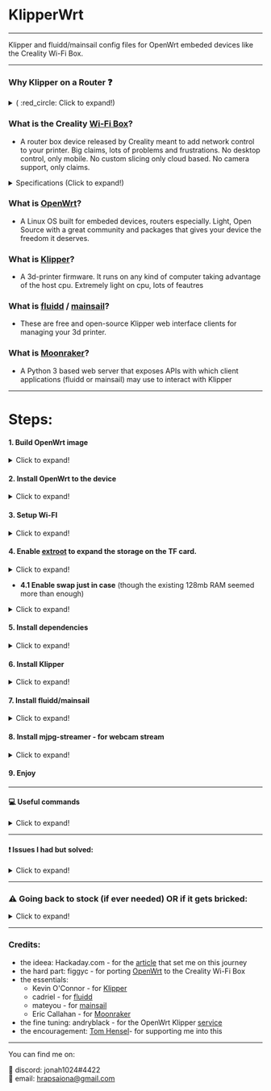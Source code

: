 # KlipperWrt
 ---------------------------------------------------------------------------------
 
 Klipper and fluidd/mainsail config files for OpenWrt embeded devices like the Creality Wi-Fi Box.
 
 ---------------------------------------------------------------------------------
### Why Klipper on a Router :question:

<details>
  <summary> ( :red_circle: Click to expand!)</summary>
 
 - OpenWrt is so much more efficient than other linux distros.   
 - On a single core 580MHz cpu (with moonraker, klippy, nginx and mjpg-streamer) I get ~20-25% cpu load while idle/not printing and max 35-40% cpu load while printing and watching stream (640x480 30fps mjpeg). 

![alt text](https://github.com/ihrapsa/KlipperWrt/blob/main/screenshots/top_idle_moonraker_klippy_nginx_mjpg_streamer.png)
![alt text](https://github.com/ihrapsa/KlipperWrt/blob/main/screenshots/htop_idle.png)
![alt text](https://github.com/ihrapsa/KlipperWrt/blob/main/screenshots/test_print.png)  
![alt text](https://github.com/ihrapsa/KlipperWrt/blob/main/screenshots/stream.png)  
![alt text](https://github.com/ihrapsa/KlipperWrt/blob/main/screenshots/test_print.jpg)
  * I've tried octoprint on this box as well but unfortunately it was too resource intensive. Test prints speak for themselves.

</details>

### What is the Creality [Wi-Fi Box](https://www.creality.com/goods-detail/creality-box-3d-printer)?
- A router box device released by Creality meant to add network control to your printer.  Big claims, lots of problems and frustrations. No desktop control, only mobile. No custom slicing only cloud based. No camera support, only claims.

<details>
  <summary>Specifications (Click to expand!)</summary>
 
 *(taken form figgyc's commit)*

- **SoC**: MediaTek MT7688AN @ 580 MHz  
- **Flash**: BoyaMicro BY25Q128AS (16 MiB, SPI NOR)  
- **RAM**: 128 MiB DDR2 (Winbond W971GG6SB-25)  
- **Peripheral**: Genesys Logic GL850G 2 port USB 2.0 hub  
- **I/O**: 1x 10/100 Ethernet port, microSD SD-XC Class 10 slot, 4x LEDs, 2x USB 2.0 ports, micro USB input (for power only), reset button  
- **FCC ID**: 2AXH6CREALITY-BOX  
- **UART**: test pads: (square on silkscreen) 3V3, TX, RX, GND; default baudrate: 57600  
 
 </details>

### What is [OpenWrt](https://github.com/openwrt/openwrt)?
- A Linux OS built for embeded devices, routers especially. Light, Open Source with a great community and packages that gives your device the freedom it deserves. 
    
### What is [Klipper](https://github.com/KevinOConnor/klipper)?
- A 3d-printer firmware. It runs on any kind of computer taking advantage of the host cpu. Extremely light on cpu, lots of feautres

### What is [fluidd](https://github.com/cadriel/fluidd) / [mainsail](https://github.com/meteyou/mainsail)?
- These are free and open-source Klipper web interface clients for managing your 3d printer.
    
### What is [Moonraker](https://github.com/Arksine/moonraker)?
- A Python 3 based web server that exposes APIs with which client applications (fluidd or mainsail) may use to interact with Klipper

--------------------------------------------------------------------------

# Steps:
#### 1. Build OpenWrt image

<details>
  <summary>Click to expand!</summary>
 
* Only neccesary until the [port](https://github.com/openwrt/openwrt/pull/3802) gets merged and officially supported.
  * I recommend following figgyc's [post](https://github.com/figgyc/figgyc.github.io/blob/source/posts.org#compiling-openwrt-for-the-creality-wb-01-tips-and-tricks). You'll find there his experience and a guide to compile OpenWrt. Here is his OpenWrt [branch](https://github.com/figgyc/openwrt/tree/wb01) with support for the Creality Wi-Fi Box and the [PR](https://github.com/openwrt/openwrt/pull/3802) pending to merge to main OpenWrt.
  
  * :exclamation: This is an OpenWrt snapshot (aka not officially supported) and kernel modules can't be installed with opkg. You NEED to choose some required kmods inside `make menuconfig`:  
  `kmod-fs-ext4` `kmod-usb-storage` `kmod-usb-ohci` `kmod-usb-uhci` `kmod-usb-serial` `kmod-usb-serial-ch341`*  `kmod-video-core` `kmod-video-uvc`  
  *(chose this because my printer has the ch341 serial usb convertor. You might want to choose `kmod-usb-serial-fttdi` if your mainboard uses that - check this before building/compiling) 
  
  **OR use the provided image I built located inside `Firmware/OpenWrt_snapshot` - Be aware though  that this was built with only the `kmod-usb-serial-ch431` - if your mainboard is different -> use the above instructions to compile.**
  
  </details>
#### 2. Install OpenWrt to the device

<details>
  <summary>Click to expand!</summary>
 
Flashing:  
1) Rename factory.bin to cxsw_update.tar.bz2  
2) Copy it to the root of a FAT32 formatted microSD card.  
3) Turn on the device, wait for it to start, then insert the card. The stock firmware reads the install.sh script from this archive, the build script I added creates one that works in a similar way. Web firmware update didn't work in my testing.

</details>

#### 3. Setup Wi-FI

<details>
  <summary>Click to expand!</summary>
 
* Edit `/etc/config/network`, `/etc/config/wireless` and `/etc/config/firewall`. I've uploaded these to follow as a model (inside `Wi-Fi`).

</details>

#### 4. Enable [extroot](https://openwrt.org/docs/guide-user/additional-software/extroot_configuration) to expand the storage on the TF card.
<details>
  <summary>Click to expand!</summary>
  
`opkg update && opkg install block-mount kmod-fs-ext4 kmod-usb-storage kmod-usb-ohci kmod-usb-uhci e2fsprogs fdisk`  
`DEVICE="$(sed -n -e "/\s\/overlay\s.*$/s///p" /etc/mtab)"`  
`uci -q delete fstab.rwm`  
`uci set fstab.rwm="mount"`  
`uci set fstab.rwm.device="${DEVICE}"`  
`uci set fstab.rwm.target="/rwm"`  
`uci commit fstab`  

`mkfs.ext4 /dev/mmcblk0p1`  

`DEVICE="/dev/mmcblk0p1"`  
`eval $(block info "${DEVICE}" | grep -o -e "UUID=\S*")`  
`uci -q delete fstab.overlay`  
`uci set fstab.overlay="mount"`  
`uci set fstab.overlay.uuid="${UUID}"`  
`uci set fstab.overlay.target="/overlay"`  
`uci commit fstab`  
`mount /dev/mmcblk0p1 /mnt`  
`cp -f -a /overlay/. /mnt`  
`umount /mnt`  
`reboot`  
  </details>
  
- **4.1 Enable swap just in case** (though the existing 128mb RAM seemed more than enough)
<details>
  <summary>Click to expand!</summary>

**run this once:**  
`opkg update && opkg install swap-utils`

`dd if=/dev/zero of=/overlay/swap.page bs=1M count=512`  
`mkswap /overlay/swap.page`  
`swapon /overlay/swap.page`  
`mount -o remount,size=200M /tmp`  
  
**put this inside /etc/rc.local above exit so that swap is enabled at boot:**  

###activate the swap file on the SD card  
`swapon /overlay/swap.page`  

###expand /tmp space  
`mount -o remount,size=200M /tmp`  
</details>

#### 5. Install dependencies

<details>
  <summary>Click to expand!</summary>
 
* for Klipper and moonraker - check the `requirements.txt` file
* Some of the packages like python2 (that refuse to be installed using `opkg` that aren't available inside `make menuconfig` either) can be installed by manually downloading and `scp` them to the box from the OpenWrt package repository for [`mipsel_24kc`](https://downloads.openwrt.org/releases/packages-19.07/mipsel_24kc/packages/) devices. (you need to find and download all the dependencies otherwise it won't let you install it) 

* :exclamation: An easier workaround I found was to use the v19.07 OpenWrt release feeds (that still have python2 packages) for the snapshot of the same cpu architecture. I make a backup of the original `/etc/opkg/distfeeds.conf` and create another `distfeeds.conf`file with the v19.07 url feeds. Don't forget to run `opkg update` everytime you make modifications to that file. After finishing with the packages that are only available for the v19.07 and below (like python2 packages) I swithc back to the backup `distfeeds.conf` file.

</details>

#### 6. Install Klipper

<details>
  <summary>Click to expand!</summary>
 
- **6.1 Clone Klipper inside** `~/`
- **6.2 Use provided klipper service and place inside `/etc/init.d/`**
- **6.3 Prepare your `printer.cfg` file**
           - do `mkdir ~/klipper_config`  and  `mkdir ~/gcode_files` . Locate your `.cfg` file inside `~/klipper/config/` copy it to `~/klipper_config` and rename it to `printer.cfg`
           - Add these lines inside `printer.cfg`:
           > 
           
           [virtual_sdcard]
           # for gcode upload
           path: ~/gcode_files

           [display_status]
           # for display messages in status panel

           [pause_resume]
           # for pause/resume functionality. 
           # Mainsail/fluidd needs gcode macros for `PAUSE`, `RESUME` and `CANCEL_PRINT` to make the buttons work.
           
           [gcode_macro PAUSE]
           rename_existing: BASE_PAUSE
           default_parameter_X: 230    #edit to your park position
           default_parameter_Y: 230    #edit to your park position
           default_parameter_Z: 10     #edit to your park position
           default_parameter_E: 1      #edit to your retract length
           gcode:
               SAVE_GCODE_STATE NAME=PAUSE_state
               BASE_PAUSE
               G91
               G1 E-{E} F2100
               G1 Z{Z}
               G90
               G1 X{X} Y{Y} F6000
               
           [gcode_macro RESUME]
           rename_existing: BASE_RESUME
           default_parameter_E: 1      #edit to your retract length
           gcode:
               G91
               G1 E{E} F2100
               G90
               RESTORE_GCODE_STATE NAME=PAUSE_state MOVE=1
               BASE_RESUME
               
           [gcode_macro CANCEL_PRINT]
           rename_existing: BASE_CANCEL_PRINT
           gcode:
               TURN_OFF_HEATERS
               CLEAR_PAUSE
               SDCARD_RESET_FILE
               BASE_CANCEL_PRINT
           
- **6.3 Build `klipper.bin` file**
            - Building is not mandatory to be done on the device that hosts klippy. To build it on the box you need a lot of dependencies that are not available for OpenWrt so I just used my pc running ubuntu - I used a custom baud: `230400` since the default `250000` did not work for me)
</details>
 
#### 7. Install fluidd/mainsail
<details>
  <summary>Click to expand!</summary>
 
- **7.1 Follow mainsail Manual Setup [Guide](https://docs.mainsail.xyz/setup/manual-setup)** (it's almost identical for fluidd as well) - but avoid running any scripts (as those only work on debian/raspberry pi)
- **7.2 Use provided moonraker service and place inside `/etc/init.d/`**
        - Don't forget to modify the `moonraker.conf` you created inside `~/klipper_config` under `trusted_clients:` with your subnet.
- **7.3 Create and place all the nginx files inside `/etc/nginx/conf.d`***
* if you followed mainsail guide, `mainsail` should pe renamed to `mainsail.conf` and placed inside `/etc/nginx/conf.d/` alongside `common_vars.conf` and `upstreams.conf`
* if you'd prefer fluidd, download the fluidd latest release instead of mainsail and use the `fluidd.conf` file instead of `mainsail.conf`.
* I've uploaded the `mainsail.conf` and `fluidd.conf` as well (look inside `nginx`). You need to use one or the other depending on your chosen client. Don't use both .conf files inside `/etc/nginx/conf.d/` or rename the unused client.

</details>
 
#### 8. Install mjpg-streamer - for webcam stream

<details>
  <summary>Click to expand!</summary>
 
* install video4linux utilities: `opkg update && opkg install v4l-utils`
* use commands: `opkg update && opkg install mjpg-streamer-input-uvc mjpg-streamer-output-http mjpg-streamer-www`
* connect a uvc webcam, configure `/etc/config/mjpg-streamer` to your likings and restart service `/etc/init.d/mjpg-streamer restart`
* put the stream link inside the client(fluidd/mainsail) camera setting: `http://<your_ip>/webcam/?action=stream`

</details>
 
#### 9. Enjoy 

--------------------------------------------------------------------------
#### :computer: Useful commands

<details>
  <summary>Click to expand!</summary>
 
 - Creating a non-privileged user  
  Check this [guide](https://openwrt.org/docs/guide-user/security/secure.access#create_a_non-privileged_user_in_openwrt)
     *All the tests I did were as root* - some modifications would be necessary to not run everything as root.  
    - Packages needed: `shadow-useradd` , `sudo`, `shadow-groupadd`, `shadow-usermod`

- Copy files to the box 
`scp /path/file.ext root@<your_box_ip>:/tmp`  

- Watch realtime CommandLine log (open an aditional terminal instance for this)  
`logread -f`  

- Services commands (Replace `service` with `klipper`/`moonraker`/`nginx`/`mjpg-streamer` respectively)  
`/etc/init.d/service enable`  
`/etc/init.d/service start`  
`/etc/init.d/service restart`  

- Check CPU/system resources usage  
`top`

- Check webcam specifcations  
`v4l2-ctl --all`  
`v4l2-ctl --list-formats`  

- List installed packages  
`opkg list-installed`

- Reboot, Poweroff  
`reboot`  
`poweroff`

</details>

--------------------------------------------------------------------------

#### :exclamation: Issues I had but solved:

<details>
  <summary>Click to expand!</summary>
 
- If enabling the services returns an error, do: `ls -l` inside `/etc/init.d/` and check if the service has executable permissions (x flag). If not do: `chmod 755 service` - replace `service` accordingly.

- I didn't manage to get the printer to communicate on 250000 baudrate (I think because the box/pyserial is unable to set a custom nonstandard baudrate - I found a possible fix by [ckielstra](https://github.com/pyserial/pyserial/pull/496) but haven't tried it yet. I solved this by using 230400 instead (you need to change this both while building the mcu klipper firmware AND inside printer.cfg under [mcu]:  
`[mcu]`  
`baud: 230400`  

- The Host and Services commands (`Reboot`, `Shutdown`, `Restart Moonraker`, `Restart Klipper` etc.) inside fluidd/mainsail did not work at first due to moonraker using debian syntax. I solved this by editing the `~moonraker/moonraker/plugins/machine.py`. Use these commands inside `self._execute_cmd("command")`: `"poweroff"`, `"reboot"`, `f'/etc/init.d/{service_name} restart'` for host *poweroff*, *reboot* and *services restart* respectively.

</details>

--------------------------------------------------------------------------
### :warning:  Going back to stock (if ever needed) OR if it gets bricked:

<details>
  <summary>Click to expand!</summary>
 
1. Download a [stock](http://file2-cdn.creality.com/model/cfg/box/V1.01b51/cxsw_update.tar.bz2) image (found inside `Firmware/Creality_Stock` folder as well) or get a previowsly working OpenWrt image.
2. Unzip the stock `tar.bz2` and get the `root_uImage` file OR if you have a previously working OpenWrt image: rename it to `root_uImage`
3. Put it on a FAT32 formatted USB stick (NOT sd card)
4. Insert it in the box while off
5. Press and hold the reset button
6. Power on the box while still holding the reset button for about 6-10 sec.
7. Release the button and wait for a couple of minutes. If stock, you should find it on network. If OpenWrt you should be able to ssh into it through ethernet(`ssh root@192.168.1.1`)

</details>

--------------------------------------------------------------------------
### Credits:
* the ideea: Hackaday.com - for the [article](https://hackaday.com/2020/12/28/teardown-creality-wifi-box) that set me on this journey
* the hard part: figgyc - for porting [OpenWrt](https://github.com/figgyc/openwrt/tree/wb01) to the Creality Wi-Fi Box
* the essentials: 
  - Kevin O'Connor - for [Klipper](https://github.com/KevinOConnor/klipper)
  - cadriel - for [fluidd](https://github.com/cadriel/fluidd)
  - mateyou - for [mainsail](https://github.com/meteyou/mainsail)  
  - Eric Callahan - for [Moonraker](https://github.com/Arksine/moonraker)
* the fine tuning: andryblack - for the OpenWrt Klipper [service](https://github.com/andryblack/openwrt-build/tree/master/packages/klipper/files)
* the encouragement: [Tom Hensel](https://github.com/gretel)- for supporting me into this

--------------------------------------------------------------------------

You can find me on:  

💬 discord: jonah1024#4422  
:email: email: hrapsaiona@gmail.com  
